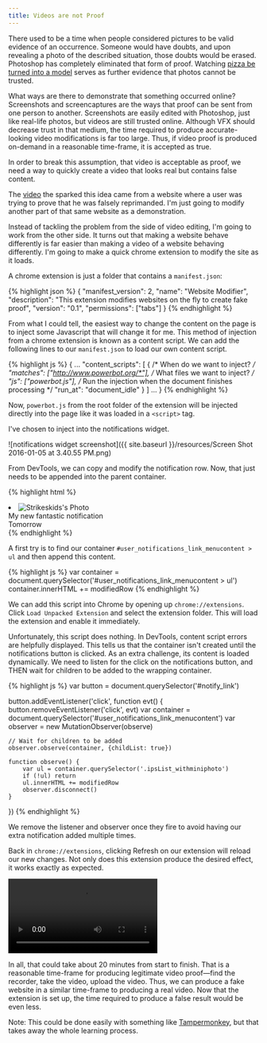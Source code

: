 ```yaml
---
title: Videos are not Proof
---
```


There used to be a time when people considered pictures to be valid evidence of an occurrence. Someone would have doubts, and upon revealing a photo of the described situation, those doubts would be erased. Photoshop has completely eliminated that form of proof. Watching [pizza be turned into a model](https://www.youtube.com/watch?v=9j656_RiO0k) serves as further evidence that photos cannot be trusted.

What ways are there to demonstrate that something occurred online? Screenshots and screencaptures are the ways that proof can be sent from one person to another. Screenshots are easily edited with Photoshop, just like real-life photos, but videos are still trusted online. Although VFX should decrease trust in that medium, the time required to produce accurate-looking video modifications is far too large. Thus, if video proof is produced on-demand in a reasonable time-frame, it is accepted as true.

In order to break this assumption, that video is acceptable as proof, we need a way to quickly create a video that looks real but contains false content.

The [video](https://cdn.streamable.com/video/mp4/j3p1.mp4) the sparked this idea came from a website where a user was trying to prove that he was falsely reprimanded. I'm just going to modify another part of that same website as a demonstration.

Instead of tackling the problem from the side of video editing, I'm going to work from the other side. It turns out that making a website behave differently is far easier than making a video of a website behaving differently. I'm going to make a quick chrome extension to modify the site as it loads.

A chrome extension is just a folder that contains a `manifest.json`:

{% highlight json %}
{
    "manifest_version": 2,
    "name": "Website Modifier",
    "description": "This extension modifies websites on the fly to create fake proof",
    "version": "0.1",
    "permissions": ["tabs"]
}
{% endhighlight %}

From what I could tell, the easiest way to change the content on the page is to inject some Javascript that will change it for me. This method of injection from a chrome extension is known as a content script. We can add the following lines to our `manifest.json` to load our own content script.

{% highlight js %}
{
    ...
    "content_scripts": [
        {
            /* When do we want to inject? */
            "matches": ["http://www.powerbot.org/*"],
            /* What files we want to inject? */
            "js": ["powerbot.js"],
            /* Run the injection when the document finishes processing */
            "run_at": "document_idle"
        }
    ]
    ...
}
{% endhighlight %}

Now, `powerbot.js` from the root folder of the extension will be injected directly into the page like it was loaded in a `<script>` tag.

I've chosen to inject into the notifications widget.

![notifications widget screenshot]({{ site.baseurl }}/resources/Screen Shot 2016-01-05 at 3.40.55 PM.png)

From DevTools, we can copy and modify the notification row. Now, that just needs to be appended into the parent container.

{% highlight html %}
<li class=" ipsType_small clearfix">
    <img src="//powerbot-dequeue.netdna-ssl.com/community/uploads/profile/photo-thumb-259372.png?_r=0" 
        alt="Strikeskids's Photo"
        class="ipsUserPhoto ipsUserPhoto_mini left">
    <div class="list_content">
        My new fantastic notification<br />
        <span class="ipsType_smaller desc lighter">Tomorrow</span>
    </div>
</li>
{% endhighlight %}

A first try is to find our container `#user_notifications_link_menucontent > ul` and then append this content.

{% highlight js %}
var container =
    document.querySelector('#user_notifications_link_menucontent > ul')
container.innerHTML += modifiedRow
{% endhighlight %}

We can add this script into Chrome by opening up `chrome://extensions`. Click `Load Unpacked Extension` and select the extension folder. This will load the extension and enable it immediately.

Unfortunately, this script does nothing. In DevTools, content script errors are helpfully displayed. This tells us that the container isn't created until the notifications button is clicked. As an extra challenge, its content is loaded dynamically. We need to listen for the click on the notifications button, and THEN wait for children to be added to the wrapping container.

{% highlight js %}
var button = document.querySelector('#notify_link')

button.addEventListener('click', function evt() {
    button.removeEventListener('click', evt)
    var container =
        document.querySelector('#user_notifications_link_menucontent')
    var observer = new MutationObserver(observe)

    // Wait for children to be added
    observer.observe(container, {childList: true})

    function observe() {
        var ul = container.querySelector('.ipsList_withminiphoto')
        if (!ul) return
        ul.innerHTML += modifiedRow
        observer.disconnect()
    }
})
{% endhighlight %}

We remove the listener and observer once they fire to avoid having our extra notification added multiple times.

Back in `chrome://extensions`, clicking Refresh on our extension will reload our new changes. Not only does this extension produce the desired effect, it works exactly as expected.

<video width="auto" height="auto" controls>
    <source src="//cdn.streamable.com/video/mp4/5zbv.mp4" type="video/mp4" />
    <a href="https://cdn.streamable.com/video/mp4/5zbv.mp4" target="_blank">Open the video</a>
</video>

In all, that could take about 20 minutes from start to finish. That is a reasonable time-frame for producing legitimate video proof&mdash;find the recorder, take the video, upload the video. Thus, we can produce a fake website in a similar time-frame to producing a real video. Now that the extension is set up, the time required to produce a false result would be even less.

Note: This could be done easily with something like [Tampermonkey](https://chrome.google.com/webstore/detail/tampermonkey/dhdgffkkebhmkfjojejmpbldmpobfkfo), but that takes away the whole learning process.
